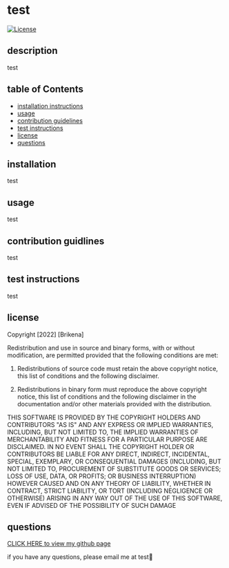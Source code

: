 # test

  [![License](https://img.shields.io/badge/License-BSD_2--Clause-orange.svg)](https://opensource.org/licenses/BSD-2-Clause)

  ## description

  test

  ## table of Contents
  *  [installation instructions](#installation-instructions)
  *  [usage](#usage)
  *  [contribution guidelines](#contribution-guidelines)
  *  [test instructions](#test-instructions)
  *  [license](#license)
  *  [questions](#questions)
  ## installation 

  test

  ## usage

  test

  ## contribution guidlines

  test

  ## test instructions

  test

  ## license
  Copyright [2022] [Brikena]

  Redistribution and use in source and binary forms, with or without modification, are permitted provided that the following conditions are met:
  1. Redistributions of source code must retain the above copyright notice, this list of conditions and the following disclaimer.
        
  2. Redistributions in binary form must reproduce the above copyright notice, this list of conditions and the following disclaimer in the documentation and/or other materials provided with the distribution.
        
  THIS SOFTWARE IS PROVIDED BY THE COPYRIGHT HOLDERS AND CONTRIBUTORS "AS IS" AND ANY EXPRESS OR IMPLIED WARRANTIES, INCLUDING, BUT NOT LIMITED TO, THE IMPLIED WARRANTIES OF MERCHANTABILITY AND FITNESS FOR A PARTICULAR PURPOSE ARE DISCLAIMED. IN NO EVENT SHALL THE COPYRIGHT HOLDER OR CONTRIBUTORS BE LIABLE FOR ANY DIRECT, INDIRECT, INCIDENTAL, SPECIAL, EXEMPLARY, OR CONSEQUENTIAL DAMAGES (INCLUDING, BUT NOT LIMITED TO, PROCUREMENT OF SUBSTITUTE GOODS OR SERVICES; LOSS OF USE, DATA, OR PROFITS; OR BUSINESS INTERRUPTION) HOWEVER CAUSED AND ON ANY THEORY OF LIABILITY, WHETHER IN CONTRACT, STRICT LIABILITY, OR TORT (INCLUDING NEGLIGENCE OR OTHERWISE) ARISING IN ANY WAY OUT OF THE USE OF THIS SOFTWARE, EVEN IF ADVISED OF THE POSSIBILITY OF SUCH DAMAGE

  ## questions
  [CLICK HERE to view my github page](https://github.com/bprendaj)

  if you have any questions, please email me at test:purple_heart:

  